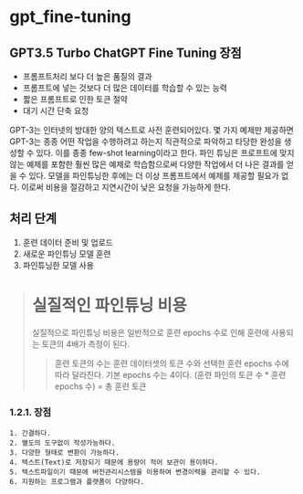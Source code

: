 # gpt_fine-tuning

## GPT3.5 Turbo ChatGPT Fine Tuning 장점
* 프롬프트처리 보다 더 높은 품질의 결과
* 프롬프트에 넣는 것보다 더 많은 데이터를 학습할 수 있는 능력
* 짧은 프롬프트로 인한 토큰 절약
* 대기 시간 단축 요청

GPT-3는 인터넷의 방대한 양의 텍스트로 사전 훈련되어있다. 몇 가지 몌제만 제공하면 GPT-3는 종종 어떤 작업을 수행하려고 하는지 직관적으로 파악하고 타당한 완성을 생성할 수 있다. 이를 종종 few-shot learning이라고 한다.
파인 튜닝은 프로프트에 맞지 않는 예제를 포함한 훨씬 많은 예제로 학습함으로써 다양한 작업에서 더 나은 결과를 얻을 수 있다. 모델을 파인튜닝한 후에는 더 이상 프롬프트에서 예제를 제공할 필요가 없다. 이로써 비용을 절감하고 지연시간이 낮은 요청을 가능하게 한다.

## 처리 단계
1. 훈련 데이터 준비 및 업로드
2. 새로운 파인튜닝 모델 훈련
3. 파인튜닝한 모델 사용


> # 실질적인 파인튜닝 비용
> 실질적으로 파인튜닝 비용은 일반적으로 훈련 epochs 수로 인해 훈련에 사용되는 토큰의 4배가 측정이 된다.
>   > 훈련 토큰의 수는 훈련 데이터셋의 토큰 수와 선택한 훈련 epochs 수에 따라 달라진다.
>   > 기본 epochs 수는 4이다.
>   > (훈련 파인의 토큰 수 * 훈련 epochs 수) = 총 훈련 토큰


### 1.2.1. 장점
	1. 간결하다.
	2. 별도의 도구없이 작성가능하다.
	3. 다양한 형태로 변환이 가능하다.
	4. 텍스트(Text)로 저장되기 때문에 용량이 적어 보관이 용이하다.
	5. 텍스트파일이기 때문에 버전관리시스템을 이용하여 변경이력을 관리할 수 있다.
	6. 지원하는 프로그램과 플랫폼이 다양하다.
